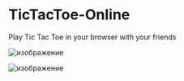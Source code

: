 # TicTacToe-Online
Play Tic Tac Toe in your browser with your friends

![изображение](https://github.com/jarwiscode/TicTacToe-Online/assets/142261233/3ef3bec3-a2ad-4c7f-8944-c74d4ef8de72)

![изображение](https://github.com/jarwiscode/TicTacToe-Online/assets/142261233/484a0423-9aa2-4b06-985b-ce7ab303a7fd)
